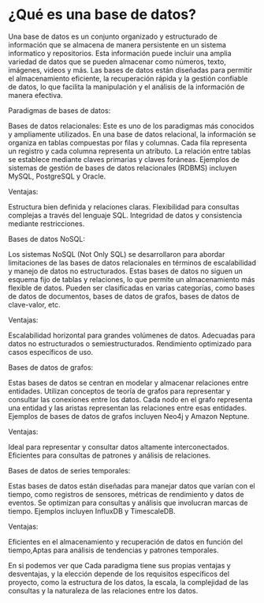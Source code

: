 # ¿Qué es una base de datos?

Una base de datos es un conjunto organizado y estructurado de información que se almacena de manera persistente en un sistema informatico y repositorios. Esta información puede incluir una amplia variedad de datos que se pueden almacenar  como números, texto, imágenes, videos y más. Las bases de datos están diseñadas para permitir el almacenamiento eficiente, la recuperación rápida y la gestión confiable de datos, lo que facilita la manipulación y el análisis de la información de manera efectiva.

Paradigmas de bases de datos:

Bases de datos relacionales:
Este es uno de los paradigmas más conocidos y ampliamente utilizados. En una base de datos relacional, la información se organiza en tablas compuestas por filas y columnas. Cada fila representa un registro y cada columna representa un atributo. La relación entre tablas se establece mediante claves primarias y claves foráneas. Ejemplos de sistemas de gestión de bases de datos relacionales (RDBMS) incluyen MySQL, PostgreSQL y Oracle.

Ventajas:

Estructura bien definida y relaciones claras.
Flexibilidad para consultas complejas a través del lenguaje SQL.
Integridad de datos y consistencia mediante restricciones.

Bases de datos NoSQL:

Los sistemas NoSQL (Not Only SQL) se desarrollaron para abordar limitaciones de las bases de datos relacionales en términos de escalabilidad y manejo de datos no estructurados. Estas bases de datos no siguen un esquema fijo de tablas y relaciones, lo que permite un almacenamiento más flexible de datos. Pueden ser clasificadas en varias categorías, como bases de datos de documentos, bases de datos de grafos, bases de datos de clave-valor, etc.

Ventajas:

Escalabilidad horizontal para grandes volúmenes de datos.
Adecuadas para datos no estructurados o semiestructurados.
Rendimiento optimizado para casos específicos de uso.

Bases de datos de grafos:

Estas bases de datos se centran en modelar y almacenar relaciones entre entidades. Utilizan conceptos de teoría de grafos para representar y consultar las conexiones entre los datos. Cada nodo en el grafo representa una entidad y las aristas representan las relaciones entre esas entidades. Ejemplos de bases de datos de grafos incluyen Neo4j y Amazon Neptune.

Ventajas:

Ideal para representar y consultar datos altamente interconectados.
Eficientes para consultas de patrones y análisis de relaciones.

Bases de datos de series temporales:

Estas bases de datos están diseñadas para manejar datos que varían con el tiempo, como registros de sensores, métricas de rendimiento y datos de eventos. Se optimizan para consultas y análisis que involucran marcas de tiempo. Ejemplos incluyen InfluxDB y TimescaleDB.

Ventajas:

Eficientes en el almacenamiento y recuperación de datos en función del tiempo,Aptas para análisis de tendencias y patrones temporales.

En si podemos ver que Cada paradigma tiene sus propias ventajas y desventajas, y la elección depende de los requisitos específicos del proyecto, como la estructura de los datos, la escala, la complejidad de las consultas y la naturaleza de las relaciones entre los datos.